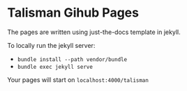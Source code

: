 # Talisman Gihub Pages

The pages are written using just-the-docs template in jekyll.

To locally run the jekyll server:
* `bundle install --path vendor/bundle`
* `bundle exec jekyll serve`

Your pages will start on `localhost:4000/talisman` 